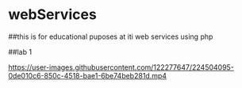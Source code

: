 # webServices
##this is for educational puposes at iti web services using php 

##lab 1



https://user-images.githubusercontent.com/122277647/224504095-0de010c6-850c-4518-bae1-6be74beb281d.mp4

